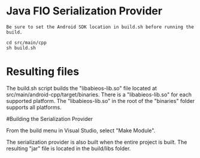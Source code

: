 # Java FIO Serialization Provider

    Be sure to set the Android SDK location in build.sh before running the build.

    cd src/main/cpp
    sh build.sh

# Resulting files

The build.sh script builds the "libabieos-lib.so" file located at src/main/android-cpp/target/binaries.
There is a "libabieos-lib.so" for each supported platform.  The "libabieos-lib.so" in the root of
the "binaries" folder supports all platforms.

#Building the Serialization Provider

From the build menu in Visual Studio, select "Make Module".

The serialization provider is also built when the entire project is built.  The resulting "jar"
file is located in the build/libs folder.